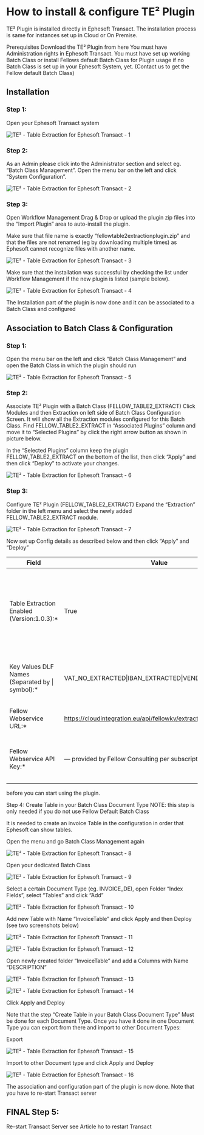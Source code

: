 
# How to install & configure TE² Plugin

TE² Plugin is installed directly in Ephesoft Transact. The installation process is same for instances set up in Cloud or On Premise.

Prerequisites
Download the TE² Plugin from here
You must have Administration rights in Ephesoft Transact.
You must have set up working Batch Class or install Fellows default Batch Class for Plugin usage if no Batch Class is set up in your Ephesoft System, yet. (Contact us to get the Fellow default Batch Class)

## Installation

### Step 1: 

Open your Ephesoft Transact system

![TE² - Table Extraction for Ephesoft Transact - 1 ](/_images/te/Ephesoft1.png)

### Step 2: 

As an Admin please click into the Administrator section and select eg. “Batch Class Management”. Open the menu bar on the left and click “System Configuration”.

![TE² - Table Extraction for Ephesoft Transact - 2 ](/_images/te/Ephesoft2.png)

### Step 3: 

Open Workflow Management
Drag & Drop or upload the plugin zip files into the “Import Plugin” area to auto-install the plugin.

Make sure that file name is exactly “fellowtable2extractionplugin.zip” and that the files are not renamed (eg by downloading multiple times) as Ephesoft cannot recognize files with another name.

![TE² - Table Extraction for Ephesoft Transact - 3 ](/_images/te/Ephesoft3.png)

Make sure that the installation was successful by checking the list under Workflow Management if the new plugin is listed (sample below).

![TE² - Table Extraction for Ephesoft Transact - 4 ](/_images/te/Ephesoft4.png)


The Installation part of the plugin is now done and it can be associated to a Batch Class and configured

## Association to Batch Class & Configuration 

### Step 1: 

Open the menu bar on the left and click “Batch Class Management” and open the Batch Class in which the plugin should run

![TE² - Table Extraction for Ephesoft Transact - 5 ](/_images/te/Ephesoft5.png)

### Step 2: 

Associate TE² Plugin with a Batch Class (FELLOW_TABLE2_EXTRACT)
Click Modules and then Extraction on left side of Batch Class Configuration Screen. It will show all the Extraction modules configured for this Batch Class.
Find FELLOW_TABLE2_EXTRACT in “Associated Plugins” column and move it to “Selected Plugins” by click the right arrow button as shown in picture below.

In the “Selected Plugins” column keep the plugin FELLOW_TABLE2_EXTRACT on the bottom of the list, then click “Apply” and then click “Deploy” to activate your changes.

![TE² - Table Extraction for Ephesoft Transact - 6 ](/_images/te/Ephesoft6.png)

### Step 3: 

Configure TE² Plugin (FELLOW_TABLE2_EXTRACT)
Expand the “Extraction” folder in the left menu and select the newly added FELLOW_TABLE2_EXTRACT module.

![TE² - Table Extraction for Ephesoft Transact - 7 ](/_images/te/Ephesoft7.png)

Now set up Config details as described below and then click “Apply” and “Deploy”

| Field                                          | Value                                      | Description                          |
| ---------------------------------------------- | ------------------------------------------ | ------------------------------------ | 
| Table Extraction Enabled (Version:1.0.3):*     | True                                       | here you can see the version number of the installed plugin and set value “True” for plugin activation  |
| Key Values DLF Names (Separated by &#124; symbol):* |	VAT_NO_EXTRACTED&#124;IBAN_EXTRACTED&#124;VENDOR_ID |	List of the Key Values, separated by pipe character (“&#124;”) |
|  Fellow Webservice URL:*                       | https://cloudintegration.eu/api/fellowkv/extract_table/extract_table | link to the Fellow cloud repository  | 
| Fellow Webservice API Key:*                    | — provided by Fellow Consulting per subscription — | 	personal API key to connect to Fellow Cloud repository |


before you can start using the plugin.

Step 4: Create Table in your Batch Class Document Type
NOTE: this step is only needed if you do not use Fellow Default Batch Class

It is needed to create an invoice Table in the configuration in order that Ephesoft can show tables.

Open the menu and go Batch Class Management again

![TE² - Table Extraction for Ephesoft Transact - 8 ](/_images/te/Ephesoft8.png)

Open your dedicated Batch Class

![TE² - Table Extraction for Ephesoft Transact - 9 ](/_images/te/Ephesoft9.png)

Select a certain Document Type (eg. INVOICE_DE), open Folder “Index Fields”, select “Tables” and click “Add”

![TE² - Table Extraction for Ephesoft Transact - 10 ](/_images/te/Ephesoft10.png)

Add new Table with Name “InvoiceTable” and click Apply and then Deploy (see two screenshots below)

![TE² - Table Extraction for Ephesoft Transact - 11 ](/_images/te/Ephesoft11.png)

![TE² - Table Extraction for Ephesoft Transact - 12 ](/_images/te/Ephesoft12.png)

Open newly created folder “InvoiceTable” and add a Columns with Name “DESCRIPTION”

![TE² - Table Extraction for Ephesoft Transact - 13 ](/_images/te/Ephesoft13.png)

![TE² - Table Extraction for Ephesoft Transact - 14 ](/_images/te/Ephesoft14.png)

Click Apply and Deploy

Note that the step “Create Table in your Batch Class Document Type” Must be done for each Document Type.
Once you have it done in one Document Type you can export from there and import to other Document Types:

Export

![TE² - Table Extraction for Ephesoft Transact - 15 ](/_images/te/Ephesoft15.png)

Import to other Document type and click Apply and Deploy

![TE² - Table Extraction for Ephesoft Transact - 16 ](/_images/te/Ephesoft16.png)

The association and configuration part of the plugin is now done. Note that you have to re-start Transact server

## FINAL Step 5: 

Re-start Transact Server see Article ho to restart Transact